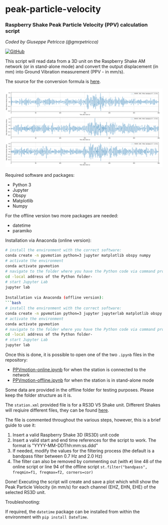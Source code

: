 # peak-particle-velocity
### Raspberry Shake Peak Particle Velocity (PPV) calculation script

*Coded by Giuseppe Petricca (@gmrpetricca)*

[![GitHub](https://img.shields.io/github/license/raspishake/rsudp)](https://github.com/raspishake/rsudp/blob/master/LICENSE)

This script will read data from a 3D unit on the Raspberry Shake AM network (or in stand-alone mode) and convert the output displacement (in mm) into Ground Vibration measurement (PPV - in mm/s). 

The source for the conversion formula is [here](https://www.castlegroup.co.uk/guidance/ground-vibration/ground-vibration/).

![Example output](img/PPVMotion_R55F8.png)

Required software and packages:
- Python 3
- Jupyter
- Obspy
- Matplotlib
- Numpy

For the offline version two more packages are needed:
- datetime
- paramiko

Installation via Anaconda (online version):
```bash
# install the environment with the correct software:
conda create -n ppvmotion python=3 jupyter matplotlib obspy numpy
# activate the environment
conda activate ppvmotion
# navigate to the folder where you have the Python code via command prompt
cd -local address of the Python folder-
# start Jupyter Lab
jupyter lab

Installation via Anaconda (offline version):
```bash
# install the environment with the correct software:
conda create -n ppvmotion python=3 jupyter jupyterlab matplotlib obspy numpy paramiko
# activate the environment
conda activate ppvmotion
# navigate to the folder where you have the Python code via command prompt
cd -local address of the Python folder-
# start Jupyter Lab
jupyter lab
```

Once this is done, it is possible to open one of the two `.ipynb` files in the repository: 
- [PPVmotion-online.ipynb](online/PPVmotion-online.ipynb) for when the station is connected to the network
- [PPVmotion-offline.ipynb](offline/PPVmotion-offline.ipynb) for when the station is in stand-alone mode

Some data are provided in the offline folder for testing purposes. Please keep the folder structure as it is.

The ```station.xml``` provided file is for a RS3D V5 Shake unit. Different Shakes will reqiuire different files, they can be found [here](https://manual.raspberryshake.org/metadata.html#templates-for-manual-metadata-generation).

The file is commented throughout the various steps, however, this is a brief guide to use it: 

1. Insert a valid Raspberry Shake 3D (RS3D) unit code
2. Insert a valid start and end time references for the script to work. The format is "YYYY-MM-DDThh:mm:ss.ddd"
3. If needed, modify the values for the filtering process (the default is a bandpass filter between 0.7 Hz and 2.0 Hz)
4. The filter can also be removed by commenting out (with ```#```) line 48 of the online script or line 94 of the offline script ```st.filter("bandpass", freqmin=f1, freqmax=f2, corners=cor)```

Done! Executing the script will create and save a plot which whill show the Peak Particle Velocity (in mm/s) for each channel (EHZ, EHN, EHE) of the selected RS3D unit.

Troubleshooting: 

If required, the ```datetime``` package can be installed from within the environment with ```pip install DateTime```.
